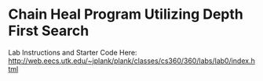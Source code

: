 # Chain Heal Program Utilizing Depth First Search


Lab Instructions and Starter Code Here:
http://web.eecs.utk.edu/~jplank/plank/classes/cs360/360/labs/lab0/index.html
